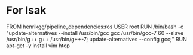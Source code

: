 # For Isak 
FROM henrikgg/pipeline_dependencies:ros
USER root
RUN /bin/bash -c "update-alternatives --install /usr/bin/gcc gcc /usr/bin/gcc-7 60 --slave /usr/bin/g++ g++ /usr/bin/g++-7; update-alternatives --config gcc;"
RUN apt-get -y install vim htop
